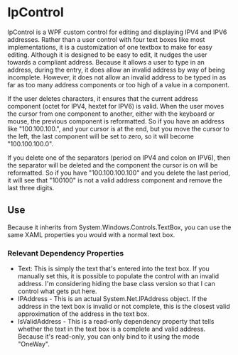 # IpControl

IpControl is a WPF custom control for editing and displaying IPV4 and IPV6 addresses.
Rather than a user control with four text boxes like most implementations, it is a
customization of one textbox to make for easy editing. Although it is designed to be
easy to edit, it nudges the user towards a compliant address. Because it allows a user
to type in an address, during the entry, it does allow an invalid address by way of
being incomplete. However, it does not allow an invalid address to be typed in as far
as too many address components or too high of a value in a component.

If the user deletes characters, it ensures that the current address component (octet
for IPV4, hextet for IPV6) is valid. When the user moves the cursor from one component
to another, either with the keyboard or mouse, the previous component is reformatted.
So if you have an address like "100.100.100.", and your cursor is at the end, but you
move the cursor to the left, the last component will be set to zero, so it will become
"100.100.100.0".

If you delete one of the separators (period on IPV4 and colon on IPV6), then the separator
will be deleted and the component the cursor is on will be reformatted. So if you have
"100.100.100.100" and you delete the last period, it will see that "100100" is not a valid
address component and remove the last three digits.

## Use
Because it inherits from System.Windows.Controls.TextBox, you can use the same XAML
properties you would with a normal text box.

### Relevant Dependency Properties
* Text: This is simply the text that's entered into the text box. If you manually set
this, it is possible to populate the control with an invalid address. I'm considering
hiding the base class version so that I can control what gets put here.
* IPAddress - This is an actual System.Net.IPAddress object. If the address in the text
box is invalid or not complete, this is the closest valid approximation of the address
in the text box.
* IsValidAddress - This is a read-only dependency property that tells whether the text
in the text box is a complete and valid address. Because it's read-only, you can only bind
to it using the mode "OneWay".
